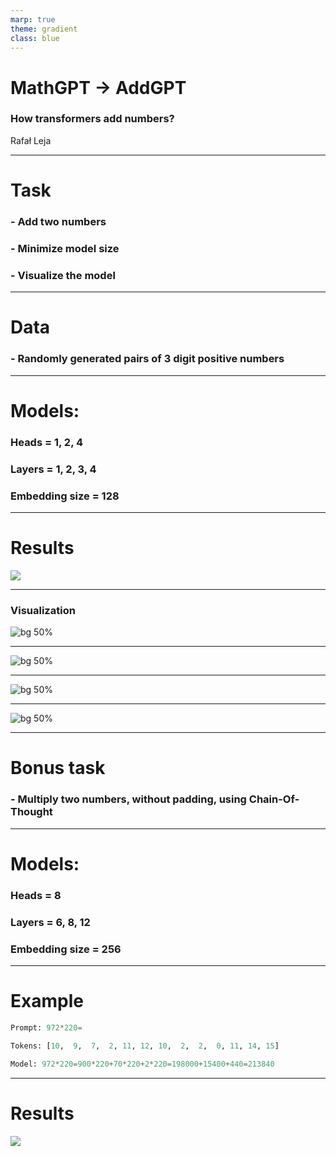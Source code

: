 ```yaml
---
marp: true
theme: gradient
class: blue
---
```


# MathGPT -> AddGPT

### How transformers add numbers?

Rafał Leja

--- 

# Task

### - Add two numbers

### - Minimize model size

### - Visualize the model

---

# Data

### - Randomly generated pairs of 3 digit positive numbers

---

# Models:

### Heads = 1, 2, 4

### Layers = 1, 2, 3, 4

### Embedding size = 128

---

# Results

![](../src/plots/accuracy_heatmap.png)

---

### Visualization

![bg 50%](../src/plots/attention_maps_0.png)

---

![bg 50%](../src/plots/attention_maps_2.png)

---

![bg 50%](../src/plots/attention_maps_4.png)

---

![bg 50%](../src/plots/attention_maps_6.png)

---
 
# Bonus task

### - Multiply two numbers, without padding, using Chain-Of-Thought

---

# Models:

### Heads = 8

### Layers = 6, 8, 12

### Embedding size = 256

---

# Example

```python
Prompt: 972*220=

Tokens: [10,  9,  7,  2, 11, 12, 10,  2,  2,  0, 11, 14, 15]

Model: 972*220=900*220+70*220+2*220=198000+15400+440=213840
```

---

# Results

![](../src/plots/mul_accuracy_heatmap.png)